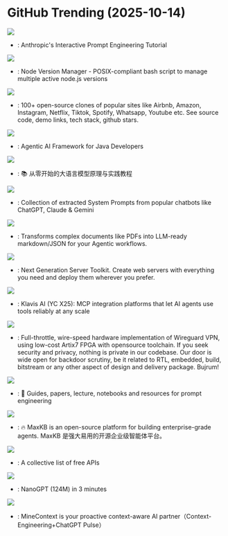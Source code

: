 # GitHub Trending (2025-10-14)

![](https://img.shields.io/badge/Jupyter%20Notebook-New%202-green?style=flat-square&logo=appveyor)
- [](https://github.comundefined): Anthropic's Interactive Prompt Engineering Tutorial

![](https://img.shields.io/badge/Shell-New%2018-green?style=flat-square&logo=appveyor)
- [](https://github.comundefined): Node Version Manager - POSIX-compliant bash script to manage multiple active node.js versions

![](https://img.shields.io/badge/none-New%20151-green?style=flat-square&logo=appveyor)
- [](https://github.comundefined): 100+ open-source clones of popular sites like Airbnb, Amazon, Instagram, Netflix, Tiktok, Spotify, Whatsapp, Youtube etc. See source code, demo links, tech stack, github stars.

![](https://img.shields.io/badge/Java-New%2089-green?style=flat-square&logo=appveyor)
- [](https://github.comundefined): Agentic AI Framework for Java Developers

![](https://img.shields.io/badge/Jupyter%20Notebook-New%20180-green?style=flat-square&logo=appveyor)
- [](https://github.comundefined): 📚 从零开始的大语言模型原理与实践教程

![](https://img.shields.io/badge/JavaScript-New%20450-green?style=flat-square&logo=appveyor)
- [](https://github.comundefined): Collection of extracted System Prompts from popular chatbots like ChatGPT, Claude & Gemini

![](https://img.shields.io/badge/Python-New%2098-green?style=flat-square&logo=appveyor)
- [](https://github.comundefined): Transforms complex documents like PDFs into LLM-ready markdown/JSON for your Agentic workflows.

![](https://img.shields.io/badge/TypeScript-New%20436-green?style=flat-square&logo=appveyor)
- [](https://github.comundefined): Next Generation Server Toolkit. Create web servers with everything you need and deploy them wherever you prefer.

![](https://img.shields.io/badge/Python-New%20180-green?style=flat-square&logo=appveyor)
- [](https://github.comundefined): Klavis AI (YC X25): MCP integration platforms that let AI agents use tools reliably at any scale

![](https://img.shields.io/badge/Verilog-New%20197-green?style=flat-square&logo=appveyor)
- [](https://github.comundefined): Full-throttle, wire-speed hardware implementation of Wireguard VPN, using low-cost Artix7 FPGA with opensource toolchain. If you seek security and privacy, nothing is private in our codebase. Our door is wide open for backdoor scrutiny, be it related to RTL, embedded, build, bitstream or any other aspect of design and delivery package. Bujrum!

![](https://img.shields.io/badge/MDX-New%20507-green?style=flat-square&logo=appveyor)
- [](https://github.comundefined): 🐙 Guides, papers, lecture, notebooks and resources for prompt engineering

![](https://img.shields.io/badge/Python-New%2012-green?style=flat-square&logo=appveyor)
- [](https://github.comundefined): 🔥 MaxKB is an open-source platform for building enterprise-grade agents. MaxKB 是强大易用的开源企业级智能体平台。

![](https://img.shields.io/badge/Python-New%20682-green?style=flat-square&logo=appveyor)
- [](https://github.comundefined): A collective list of free APIs

![](https://img.shields.io/badge/Python-New%2044-green?style=flat-square&logo=appveyor)
- [](https://github.comundefined): NanoGPT (124M) in 3 minutes

![](https://img.shields.io/badge/Python-New%20205-green?style=flat-square&logo=appveyor)
- [](https://github.comundefined): MineContext is your proactive context-aware AI partner（Context-Engineering+ChatGPT Pulse）

